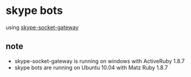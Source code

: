 skype bots
==========
using [skype-socket-gateway](http://github.com/shokai/skype-socket-gateway)

note
----
* skype-socket-gateway is running on windows with ActiveRuby 1.8.7
* skype bots are running on Ubuntu 10.04 with Matz Ruby 1.8.7
